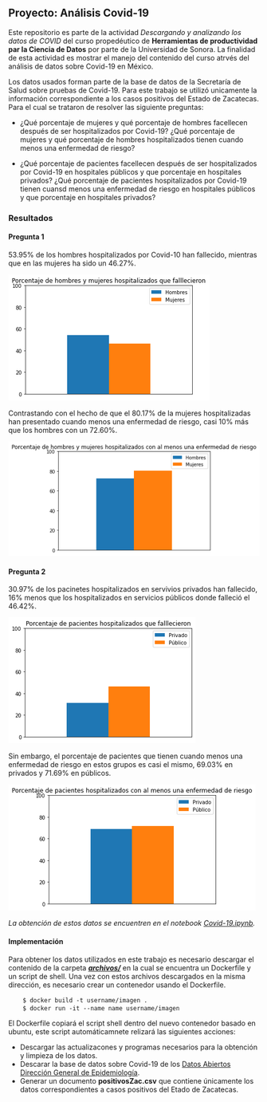 ## Proyecto: Análisis Covid-19

Este repositorio es parte de la actividad *Descargando y analizando los datos de COVID* del curso propedéutico de **Herramientas de productividad par la Ciencia de Datos** por parte de la Universidad de Sonora. La finalidad de esta actividad es mostrar el manejo del contenido del curso atrvés del análisis de datos sobre Covid-19 en México.

Los datos usados forman parte de la base de datos de la Secretaría de Salud sobre pruebas de Covid-19.
Para este trabajo se utilizó unicamente la información correspondiente a los casos positivos del Estado de Zacatecas. Para el cual se trataron de resolver las siguiente preguntas:

- ¿Qué porcentaje de mujeres y qué porcentaje de hombres facellecen después de ser hospitalizados por Covid-19? ¿Qué porcentaje de mujeres y qué porcentaje de hombres hospitalizados tienen cuando menos una enfermedad de riesgo?

- ¿Qué porcentaje de pacientes facellecen después de ser hospitalizados por Covid-19 en hospitales públicos y que porcentaje en hospitales privados? ¿Qué porcentaje de pacientes hospitalizados por Covid-19 tienen cuansd menos una enfermedad de riesgo en hospitales públicos y que porcentaje en hospitales privados?

### Resultados

#### Pregunta 1
53.95% de los hombres hospitalizados por Covid-10 han fallecido, mientras que en las mujeres ha sido un 46.27%. 

![HM](https://github.com/DiegoSalado/proyecto-mcd/blob/main/HM.png?raw=true)

Contrastando con el hecho de que el 80.17% de la mujeres hospitalizadas han presentado cuando menos una enfermedad de riesgo, casi 10% más que los hombres con un 72.60%.

![HMR](https://github.com/DiegoSalado/proyecto-mcd/blob/main/HMR.png?raw=true)


#### Pregunta 2
30.97% de los pacinetes hospitalizados en servivios privados han fallecido, 16% menos que los hospitalizados en servicios públicos donde falleció el 46.42%.

![PF](https://github.com/DiegoSalado/proyecto-mcd/blob/main/PF.png?raw=true)

Sin embargo, el porcentaje de pacientes que tienen cuando menos una enfermedad de riesgo en estos grupos es casi el mismo, 69.03% en privados y 71.69% en públicos.

![PR](https://github.com/DiegoSalado/proyecto-mcd/blob/main/PR.png?raw=true)

*La obtención de estos datos se encuentren en el notebook [Covid-19.ipynb](https://github.com/DiegoSalado/proyecto-mcd/blob/main/datos/Covid-19.ipynb).*

#### Implementación

Para obtener los datos utilizados en este trabajo es necesario descargar el contenido de la carpeta [***archivos/***](https://github.com/DiegoSalado/proyecto-mcd/tree/main/archivos) en la cual se encuentra un Dockerfile y un script de shell. Una vez con estos archivos descargados en la misma dirección, es necesario crear un contenedor usando el Dockerfile.
```   
    $ docker build -t username/imagen .
    $ docker run -it --name name username/imagen
```
El Dockerfile copiará el script shell dentro del nuevo contenedor basado en ubuntu, este script automáticamnete relizará las siguientes acciones:

- Descargar las actualizacones y programas necesarios para la obtención y limpieza de los datos.
- Descarar la base de datos sobre Covid-19 de los [Datos Abiertos Dirección General de Epidemiología](https://www.gob.mx/salud/documentos/datos-abiertos-152127).
- Generar un documento **positivosZac.csv** que contiene únicamente los datos correspondientes a casos positivos del Etado de Zacatecas. 


